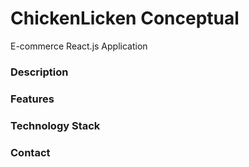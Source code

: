 # ChickenLicken Conceptual

E-commerce React.js Application

### Description

### Features

### Technology Stack

### Contact
